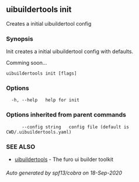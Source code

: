 ## uibuildertools init

Creates a initial uibuildertool config

### Synopsis

Init creates a initial uibuildertool config with defaults.

Comming soon...

```
uibuildertools init [flags]
```

### Options

```
  -h, --help   help for init
```

### Options inherited from parent commands

```
      --config string   config file (default is CWD/.uibuildertools.yaml)
```

### SEE ALSO

* [uibuildertools](uibuildertools.md)	 - The furo ui builder toolkit

###### Auto generated by spf13/cobra on 18-Sep-2020
